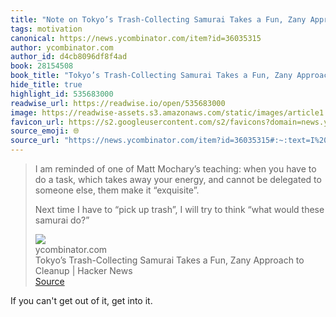 ```yaml
---
title: "Note on Tokyo’s Trash-Collecting Samurai Takes a Fun, Zany Approach to Cleanup | Hacker News via ycombinator.com"
tags: motivation
canonical: https://news.ycombinator.com/item?id=36035315
author: ycombinator.com
author_id: d4cb8096df8f4ad
book: 28154508
book_title: "Tokyo’s Trash-Collecting Samurai Takes a Fun, Zany Approach to Cleanup | Hacker News"
hide_title: true
highlight_id: 535683000
readwise_url: https://readwise.io/open/535683000
image: https://readwise-assets.s3.amazonaws.com/static/images/article1.be68295a7e40.png
favicon_url: https://s2.googleusercontent.com/s2/favicons?domain=news.ycombinator.com
source_emoji: 🌐
source_url: "https://news.ycombinator.com/item?id=36035315#:~:text=I%20am%20reminded,these%20samurai%20do%3F%E2%80%9D"
---
```


> I am reminded of one of Matt Mochary’s teaching: when you have to do a task, which takes away your energy, and cannot be delegated to someone else, them make it “exquisite”.
> 
> Next time I have to “pick up trash”, I will try to think “what would these samurai do?”
> <div class="quoteback-footer"><div class="quoteback-avatar"><img class="mini-favicon" src="https://s2.googleusercontent.com/s2/favicons?domain=news.ycombinator.com"></div><div class="quoteback-metadata"><div class="metadata-inner"><span style="display:none">FROM:</span><div aria-label="ycombinator.com" class="quoteback-author"> ycombinator.com</div><div aria-label="Tokyo’s Trash-Collecting Samurai Takes a Fun, Zany Approach to Cleanup | Hacker News" class="quoteback-title"> Tokyo’s Trash-Collecting Samurai Takes a Fun, Zany Approach to Cleanup | Hacker News</div></div></div><div class="quoteback-backlink"><a target="_blank" aria-label="go to the full text of this quotation" rel="noopener" href="https://news.ycombinator.com/item?id=36035315#:~:text=I%20am%20reminded,these%20samurai%20do%3F%E2%80%9D" class="quoteback-arrow"> Source</a></div></div>

If you can't get out of it, get into it.